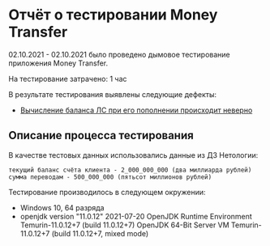 # Отчёт о тестировании Money Transfer

02.10.2021 - 02.10.2021 было проведено дымовое тестирование приложения Money Transfer. 

На тестирование затрачено: 1 час

В результате тестирования выявлены следующие дефекты:
* [Вычисление баланса ЛС при его пополнении происходит неверно](https://github.com/FukaeriUno/Task_1/issues/1) 

## Описание процесса тестирования
В качестве тестовых данных использовались данные из ДЗ
Нетологии:


    текущий баланс счёта клиента - 2_000_000_000 (два миллиарда рублей)
    сумма переводам - 500_000_000 (пятьсот миллионов рублей)


Тестирование производилось в следующем окружении:
* Windows 10, 64 разряда
* openjdk version "11.0.12" 2021-07-20
OpenJDK Runtime Environment Temurin-11.0.12+7 (build 11.0.12+7)
OpenJDK 64-Bit Server VM Temurin-11.0.12+7 (build 11.0.12+7, mixed mode)

